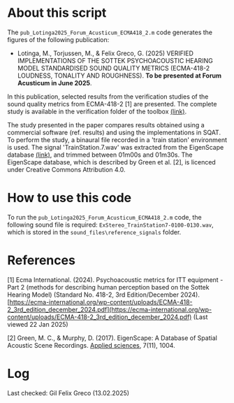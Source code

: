 # About this script

The `pub_Lotinga2025_Forum_Acusticum_ECMA418_2.m` code generates the figures of the following publication:

- Lotinga, M., Torjussen, M., & Felix Greco, G. (2025) VERIFIED IMPLEMENTATIONS OF THE SOTTEK PSYCHOACOUSTIC HEARING MODEL STANDARDISED SOUND QUALITY METRICS (ECMA-418-2 LOUDNESS, TONALITY AND ROUGHNESS). **To be presented at Forum Acusticum in June 2025**.

In this publication, selected results from the verification studies of the sound quality metrics from ECMA-418-2 [1] are presented. The complete study is available in the verification folder of the toolbox [(link)](../../validation).
 
The study presented in the paper compares results obtained using a commercial software (ref. results) and using the implementations in SQAT. To perform the study, a binaural file recorded in a 'train station' environment is used. The signal 'TrainStation.7.wav' was extracted from the EigenScape database [(link)](https://zenodo.org/doi/10.5281/zenodo.1012808), and trimmed between 01m00s and 01m30s. The EigenScape database, which is described by 
Green et al. [2], is licenced under Creative Commons Attribution 4.0.  

# How to use this code
To run the `pub_Lotinga2025_Forum_Acusticum_ECMA418_2.m` code, the following sound file is required: `ExStereo_TrainStation7-0100-0130.wav`, which is stored in the `sound_files\reference_signals` folder. 

# References
[1] Ecma International. (2024). Psychoacoustic metrics for ITT equipment - Part 2 (methods for describing human perception based on the Sottek Hearing Model) (Standard No. 418-2, 3rd Edition/December 2024). [https://ecma-international.org/wp-content/uploads/ECMA-418-2_3rd_edition_december_2024.pdf](https://ecma-international.org/wp-content/uploads/ECMA-418-2_3rd_edition_december_2024.pdf) (Last viewed 22 Jan 2025)

[2] Green, M. C., & Murphy, D. (2017). EigenScape: A Database of Spatial Acoustic Scene Recordings. [Applied sciences](https://doi.org/10.3390/app7111204), 7(11), 1004.  

# Log

Last checked: Gil Felix Greco (13.02.2025)

